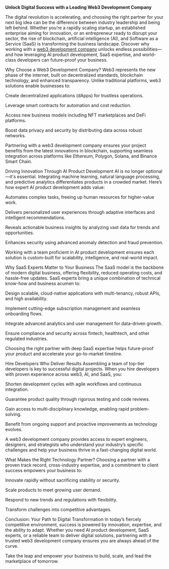 **Unlock Digital Success with a Leading Web3 Development Company**

The digital revolution is accelerating, and choosing the right partner for your next big idea can be the difference between industry leadership and being left behind. Whether you’re a rapidly scaling startup, an established enterprise aiming for innovation, or an entrepreneur ready to disrupt your sector, the rise of blockchain, artificial intelligence (AI), and Software as a Service (SaaS) is transforming the business landscape. Discover why working with a [web3 development company](https://ioweb3.io/) unlocks endless possibilities—and how leveraging AI product development, SaaS expertise, and world-class developers can future-proof your business.

Why Choose a Web3 Development Company?
Web3 represents the new phase of the internet, built on decentralized standards, blockchain technology, and enhanced transparency. Unlike traditional platforms, web3 solutions enable businesses to:

Create decentralized applications (dApps) for trustless operations.

Leverage smart contracts for automation and cost reduction.

Access new business models including NFT marketplaces and DeFi platforms.

Boost data privacy and security by distributing data across robust networks.

Partnering with a web3 development company ensures your project benefits from the latest innovations in blockchain, supporting seamless integration across platforms like Ethereum, Polygon, Solana, and Binance Smart Chain.

Driving Innovation Through AI Product Development
AI is no longer optional—it's essential. Integrating machine learning, natural language processing, and predictive analytics differentiates products in a crowded market. Here’s how expert AI product development adds value:

Automates complex tasks, freeing up human resources for higher-value work.

Delivers personalized user experiences through adaptive interfaces and intelligent recommendations.

Reveals actionable business insights by analyzing vast data for trends and opportunities.

Enhances security using advanced anomaly detection and fraud prevention.

Working with a team proficient in AI product development ensures each solution is custom-built for scalability, intelligence, and real-world impact.

Why SaaS Experts Matter to Your Business
The SaaS model is the backbone of modern digital business, offering flexibility, reduced operating costs, and hassle-free updates. SaaS experts bring a unique combination of technical know-how and business acumen to:

Design scalable, cloud-native applications with multi-tenancy, robust APIs, and high availability.

Implement cutting-edge subscription management and seamless onboarding flows.

Integrate advanced analytics and user management for data-driven growth.

Ensure compliance and security across fintech, healthtech, and other regulated industries.

Choosing the right partner with deep SaaS expertise helps future-proof your product and accelerate your go-to-market timeline.

Hire Developers Who Deliver Results
Assembling a team of top-tier developers is key to successful digital projects. When you hire developers with proven experience across web3, AI, and SaaS, you:

Shorten development cycles with agile workflows and continuous integration.

Guarantee product quality through rigorous testing and code reviews.

Gain access to multi-disciplinary knowledge, enabling rapid problem-solving.

Benefit from ongoing support and proactive improvements as technology evolves.

A web3 development company provides access to expert engineers, designers, and strategists who understand your industry’s specific challenges and help your business thrive in a fast-changing digital world.

What Makes the Right Technology Partner?
Choosing a partner with a proven track record, cross-industry expertise, and a commitment to client success empowers your business to:

Innovate rapidly without sacrificing stability or security.

Scale products to meet growing user demand.

Respond to new trends and regulations with flexibility.

Transform challenges into competitive advantages.

Conclusion: Your Path to Digital Transformation
In today’s fiercely competitive environment, success is powered by innovation, expertise, and the ability to adapt. Whether you need AI product development, SaaS experts, or a reliable team to deliver digital solutions, partnering with a trusted web3 development company ensures you are always ahead of the curve.

Take the leap and empower your business to build, scale, and lead the marketplace of tomorrow.

